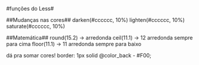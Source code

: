 #funções do Less#

##Mudanças nas cores##
darken(#cccccc, 10%)
lighten(#cccccc, 10%)
saturate(#cccccc, 10%)

##Matemática##
round(15.2) -> arredonda
ceil(11.1) -> 12 arredonda sempre para cima
floor(11.1) -> 11 arredonda sempre para baixo



dá pra somar cores!
border: 1px solid @color_back - #F00;